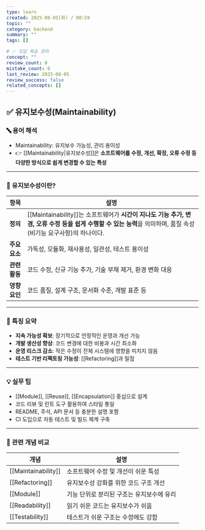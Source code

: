 ```yaml
---
type: learn
created: 2025-08-05(화) / 00:59
topic: ""
category: backend
summary: ""
tags: []

# ✅ 오답 복습 관리
concept: ""
review_count: 0
mistake_count: 0
last_review: 2025-08-05
review_success: false
related_concepts: []
---
```

## ✅ 유지보수성(Maintainability)

### 🔤 용어 해석

- Maintainability: 유지보수 가능성, 관리 용이성  
- 👉 [[Maintainability|유지보수성]]은 **소프트웨어를 수정, 개선, 확장, 오류 수정 등 다양한 방식으로 쉽게 변경할 수 있는 특성**

---

### 🧩 유지보수성이란?

| 항목 | 설명 |
|------|------|
| **정의** | [[Maintainability]]는 소프트웨어가 **시간이 지나도 기능 추가, 변경, 오류 수정 등을 쉽게 수행할 수 있는 능력**을 의미하며, 품질 속성(비기능 요구사항)의 하나이다. |
| **주요 요소** | 가독성, 모듈화, 재사용성, 일관성, 테스트 용이성 |
| **관련 활동** | 코드 수정, 신규 기능 추가, 기술 부채 제거, 환경 변화 대응 |
| **영향 요인** | 코드 품질, 설계 구조, 문서화 수준, 개발 표준 등 |

---

### 🧠 특징 요약

- **지속 가능성 확보**: 장기적으로 안정적인 운영과 개선 가능  
- **개발 생산성 향상**: 코드 변경에 대한 비용과 시간 최소화  
- **운영 리스크 감소**: 작은 수정이 전체 시스템에 영향을 미치지 않음  
- **테스트 기반 리팩토링 가능성**: [[Refactoring]]과 밀접

---

### 💡 실무 팁

- [[Module]], [[Reuse]], [[Encapsulation]] 중심으로 설계  
- 코드 리뷰 및 린트 도구 활용하여 스타일 통일  
- README, 주석, API 문서 등 충분한 설명 포함  
- CI 도입으로 자동 테스트 및 빌드 체계 구축

---

### 🔗 관련 개념 비교

| 개념 | 설명 |
|------|------|
| [[Maintainability]] | 소프트웨어 수정 및 개선이 쉬운 특성 |
| [[Refactoring]] | 유지보수성 강화를 위한 코드 구조 개선 |
| [[Module]] | 기능 단위로 분리된 구조는 유지보수에 유리 |
| [[Readability]] | 읽기 쉬운 코드는 유지보수가 쉬움 |
| [[Testability]] | 테스트가 쉬운 구조는 수정에도 강함 |

